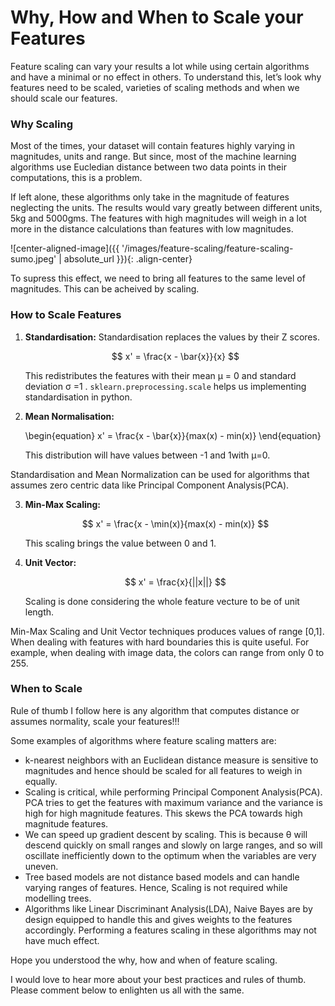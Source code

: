 # Why, How and When to Scale your Features

Feature scaling can vary your results a lot while using certain algorithms and have a minimal or no effect in others. To understand this, let’s look why features need to be scaled, varieties of scaling methods and when we should scale our features.

### Why Scaling

Most of the times, your dataset will contain features highly varying in magnitudes, units and range. But since, most of the machine learning algorithms use Eucledian distance between two data points in their computations, this is a problem.

If left alone, these algorithms only take in the magnitude of features neglecting the units. The results would vary greatly between different units, 5kg and 5000gms. The features with high magnitudes will weigh in a lot more in the distance calculations than features with low magnitudes.

![center-aligned-image]({{ '/images/feature-scaling/feature-scaling-sumo.jpeg' | absolute_url }}){: .align-center}

To supress this effect, we need to bring all features to the same level of magnitudes. This can be acheived by scaling.

### How to Scale Features

1. **Standardisation:**
    Standardisation replaces the values by their Z scores.

    $$ x' = \frac{x - \bar{x}}{x} $$

    This redistributes the features with their mean μ = 0 and standard deviation σ =1 . `sklearn.preprocessing.scale` helps us implementing standardisation in python.



2. **Mean Normalisation:**

	\begin{equation} x' = \frac{x - \bar{x}}{max(x) - min(x)} \end{equation}

    This distribution will have values between -1 and 1with μ=0. 

Standardisation and Mean Normalization can be used for algorithms that assumes zero centric data like Principal Component Analysis(PCA).
    
3. **Min-Max Scaling:**

	$$ x' = \frac{x - \min(x)}{max(x) - min(x)} $$

    This scaling brings the value between 0 and 1.

4. **Unit Vector:**

	$$ x' = \frac{x}{||x||} $$

    Scaling is done considering the whole feature vecture to be of unit length.

Min-Max Scaling and Unit Vector techniques produces values of range [0,1]. When dealing with features with hard boundaries this is quite useful. For example, when dealing with image data, the colors can range from only 0 to 255.

### When to Scale

Rule of thumb I follow here is any algorithm that computes distance or assumes normality, scale your features!!!

Some examples of algorithms where feature scaling matters are:

- k-nearest neighbors with an Euclidean distance measure is sensitive to magnitudes and hence should be scaled for all features to weigh in equally.
- Scaling is critical, while performing Principal Component Analysis(PCA). PCA tries to get the features with maximum variance and the variance is high for high magnitude features. This skews the PCA towards high magnitude features.
- We can speed up gradient descent by scaling. This is because θ will descend quickly on small ranges and slowly on large ranges, and so will oscillate inefficiently down to the optimum when the variables are very uneven.
- Tree based models are not distance based models and can handle varying ranges of features. Hence, Scaling is not required while modelling trees.
- Algorithms like Linear Discriminant Analysis(LDA), Naive Bayes are by design equipped to handle this and gives weights to the features accordingly. Performing a features scaling in these algorithms may not have much effect.
 
Hope you understood the why, how and when of feature scaling.

I would love to hear more about your best practices and rules of thumb. Please comment below to enlighten us all with the same.
